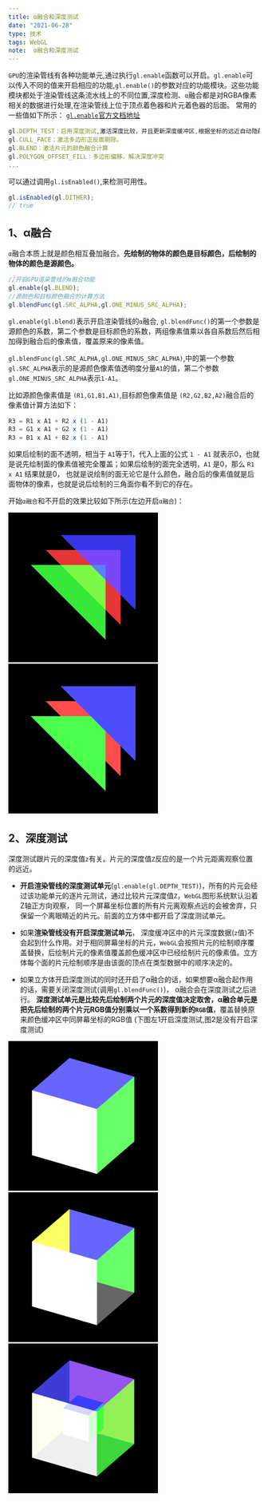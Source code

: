 ```yaml
---
title: α融合和深度测试
date: "2021-06-28"
type: 技术
tags: WebGL
note:  α融合和深度测试
---
```


`GPU`的渲染管线有各种功能单元,通过执行`gl.enable`函数可以开启。`gl.enable`可以传入不同的值来开启相应的功能,`gl.enable()`的参数对应的功能模块。这些功能模块都处于渲染管线这条流水线上的不同位置,深度检测、`α`融合都是对RGBA像素相关的数据进行处理,在渲染管线上位于顶点着色器和片元着色器的后面。 常用的一些值如下所示：
[`gl.enable`官方文档地址](https://developer.mozilla.org/zh-CN/docs/Web/API/WebGLRenderingContext/enable)
```js
gl.DEPTH_TEST：启用深度测试,激活深度比较，并且更新深度缓冲区,根据坐标的远近自动隐藏被遮住的图形。
gl.CULL_FACE：激活多边形正反面剔除。
gl.BLEND：激活片元的颜色融合计算
gl.POLYGON_OFFSET_FILL：多边形偏移，解决深度冲突
...
```
可以通过调用`gl.isEnabled()`,来检测可用性。
```js
gl.isEnabled(gl.DITHER);
// true
```
## 1、α融合
`α`融合本质上就是颜色相互叠加融合。**先绘制的物体的颜色是目标颜色，后绘制的物体的颜色是源颜色。**
```js
//开启GPU渲染管线的α融合功能
gl.enable(gl.BLEND);
//源颜色和目标颜色融合的计算方法
gl.blendFunc(gl.SRC_ALPHA,gl.ONE_MINUS_SRC_ALPHA);
```
`gl.enable(gl.blend)`表示开启渲染管线的`α`融合,
`gl.blendFunc()`的第一个参数是源颜色的系数，第二个参数是目标颜色的系数，两组像素值乘以各自系数后然后相加得到融合后的像素值，覆盖原来的像素值。

`gl.blendFunc(gl.SRC_ALPHA,gl.ONE_MINUS_SRC_ALPHA)`,中的第一个参数`gl.SRC_ALPHA`表示的是源颜色像素值透明度分量`A1`的值，第二个参数`gl.ONE_MINUS_SRC_ALPHA`表示`1-A1`。

比如源颜色像素值是 `(R1,G1,B1,A1)`,目标颜色像素值是 `(R2,G2,B2,A2)`融合后的像素值计算方法如下：
```js
R3 = R1 x A1 + R2 x (1 - A1)
R3 = G1 x A1 + G2 x (1 - A1)
R3 = B1 x A1 + B2 x (1 - A1)
```
如果后绘制的面不透明，相当于 `A1`等于1，代入上面的公式 `1 - A1` 就表示0，也就是说先绘制面的像素值被完全覆盖；如果后绘制的面完全透明，`A1` 是0，那么 `R1 x A1` 结果就是0， 也就是说绘制的面无论它是什么颜色，融合后的像素值就是后面物体的像素，也就是说后绘制的三角面你看不到它的存在。

开始`α融合`和不开启的效果比较如下所示(左边开启`α融合`)：

<img src='../../images/webgl/webgl-α融合.png' alt='暂无图片' width='300'>
<img src='../../images/webgl/webgl-未开启α融合.png' width='300'>

## 2、深度测试

深度测试跟片元的深度值`z`有关。片元的深度值`Z`反应的是一个片元距离观察位置的远近。
+ **开启渲染管线的深度测试单元**(`gl.enable(gl.DEPTH_TEST)`)，所有的片元会经过该功能单元的逐片元测试，通过比较片元深度值`Z`，`WebGL`图形系统默认沿着Z轴正方向观察， 同一个屏幕坐标位置的所有片元离观察点远的会被舍弃，只保留一个离眼睛近的片元。前面的立方体中都开启了深度测试单元。

+ 如果**渲染管线没有开启深度测试单元**， 深度缓冲区中的片元深度数据(`z`值)不会起到什么作用。对于相同屏幕坐标的片元，`WebGL`会按照片元的绘制顺序覆盖替换，后绘制片元的像素值覆盖颜色缓冲区中已经绘制片元的像素值。立方体每个面的片元绘制顺序是由该面的顶点在类型数据中的顺序决定的。
+ 如果立方体开启深度测试的同时还开启了α融合的话，如果想要α融合起作用的话，需要关闭深度测试(调用`gl.blendFunc()`)， α融合会在深度测试之后进行。 **深度测试单元是比较先后绘制两个片元的深度值决定取舍，α融合单元是把先后绘制的两个片元RGB值分别乘以一个系数得到新的`RGB`值**，覆盖替换原来颜色缓冲区中同屏幕坐标的RGB值
(下图左1开启深度测试,图2是没有开启深度测试)
<img src='../../images/webgl/立方体-开始深度测试.png' alt='暂无图片' width='300' />
<img src='../../images/webgl/立方体-未开启深度测试.png' alt='暂无图片' width='300' />
<img src='../../images/webgl/立方体-开始深度测试和α融合.png' alt='暂无图片' width='300'>
